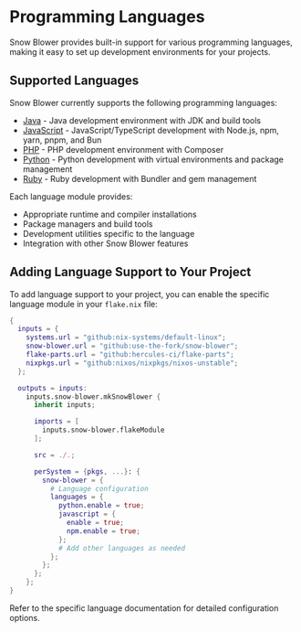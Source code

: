 # Programming Languages

Snow Blower provides built-in support for various programming languages, making it easy to set up development environments for your projects.

## Supported Languages

Snow Blower currently supports the following programming languages:

- [Java](./java.md) - Java development environment with JDK and build tools
- [JavaScript](./javascript.md) - JavaScript/TypeScript development with Node.js, npm, yarn, pnpm, and Bun
- [PHP](./php.md) - PHP development environment with Composer
- [Python](./python.md) - Python development with virtual environments and package management
- [Ruby](./ruby.md) - Ruby development with Bundler and gem management

Each language module provides:

- Appropriate runtime and compiler installations
- Package managers and build tools
- Development utilities specific to the language
- Integration with other Snow Blower features

## Adding Language Support to Your Project

To add language support to your project, you can enable the specific language module in your `flake.nix` file:

```nix
{
  inputs = {
    systems.url = "github:nix-systems/default-linux";
    snow-blower.url = "github:use-the-fork/snow-blower";
    flake-parts.url = "github:hercules-ci/flake-parts";
    nixpkgs.url = "github:nixos/nixpkgs/nixos-unstable";
  };

  outputs = inputs:
    inputs.snow-blower.mkSnowBlower {
      inherit inputs;

      imports = [
        inputs.snow-blower.flakeModule
      ];

      src = ./.;

      perSystem = {pkgs, ...}: {
        snow-blower = {
          # Language configuration
          languages = {
            python.enable = true;
            javascript = {
              enable = true;
              npm.enable = true;
            };
            # Add other languages as needed
          };
        };
      };
    };
}
```

Refer to the specific language documentation for detailed configuration options.

